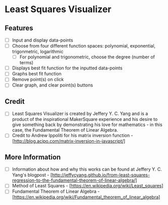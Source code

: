 
# Least Squares Visualizer

## Features
- [ ] Input and display data-points
- [ ] Choose from four different function spaces: polynomial, exponential, trigonmetric, logarithmic
    - [ ] For polynomial and trigonometric, choose the degree (number of terms)
- [ ] Displays best fit function for the inputted data-points
- [ ] Graphs best fit function
- [ ] Remove point(s) on click
- [ ] Clear graph, and clear point(s) buttons

## Credit
- [ ] Least Squares Visualizer is created by Jeffery Y. C. Yang and is a product of the inspirational MakerSquare experience and his desire to give something back by demonstrating his love for mathematics - in this case, the Fundamental Theorem of Linear Algebra.
- [ ] Credit to Andrew Ippoliti for his matrix inversion function - [http://blog.acipo.com/matrix-inversion-in-javascript/]

## More Information
- [ ] Information about how and why this works can be found at Jeffery Y. C. Yang's blogpost - [http://jeffycyang.github.io/from-least-squares-regression-to-the-fundamental-theorem-of-linear-algebra/]
- [ ] Method of Least Squares - [https://en.wikipedia.org/wiki/Least_squares]
- [ ] Fundamental Theorem of Linear Algebra - [https://en.wikipedia.org/wiki/Fundamental_theorem_of_linear_algebra]
